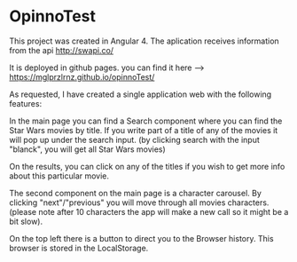 # OpinnoTest

This project was created in Angular 4. The aplication receives information from the api http://swapi.co/

It is deployed in github pages. you can find it here --> https://mglprzlrnz.github.io/opinnoTest/ 

As requested, I have created a single application web with the following features:

In the main page you can find a Search component where you can find the Star Wars movies by title. If you write part of a title of any of the movies it will pop up under the search input. (by clicking search with the input "blanck", you will get all Star Wars movies)

On the results, you can click on any of the titles if you wish to get more info about this particular movie.

The second component on the main page is a character carousel. By clicking "next"/"previous" you will move through all movies characters. (please note after 10 characters the app will make a new call so it might be a bit slow).  


On the top left there is a button to direct you to the Browser history. This browser is stored in the LocalStorage.

